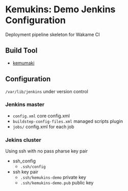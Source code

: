Kemukins: Demo Jenkins Configuration
====================================

Deployment pipeline skeleton for Wakame CI

Build Tool
----------

+ [kemumaki](https://github.com/axsh/kemumaki)

Configuration
-------------

`/var/lib/jenkins` under version control

### Jenkins master

+ `config.xml` core config.xml
+ `buildstep-config-files.xml` managed scripts plugin
+ `jobs/` config.xml for each job

### Jekins cluster

Using ssh with no pass pharse key pair

+ ssh_config
  + `.ssh/config`
+ ssh key pair
  + `.ssh/kemukins-demo` private key
  + `.ssh/kemukins-demo.pub` public key
